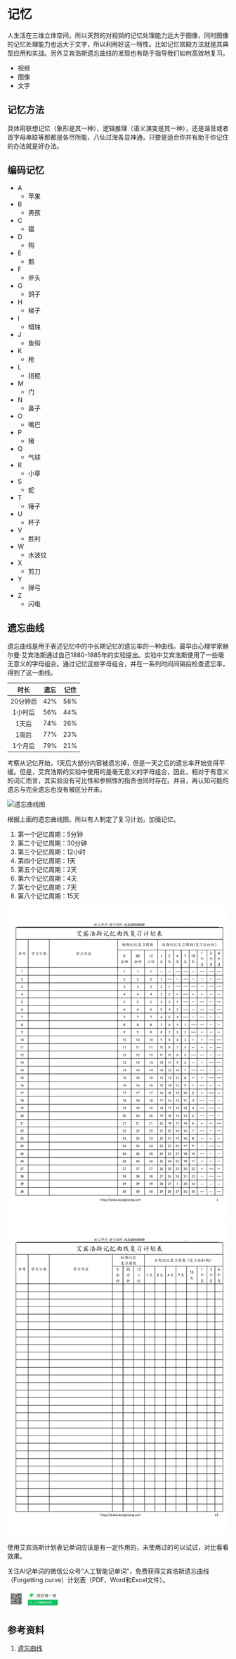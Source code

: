 # 记忆

人生活在三维立体空间，所以天然的对视频的记忆处理能力远大于图像，同时图像的记忆处理能力也远大于文字，所以利用好这一特性。比如记忆宫殿方法就是其典型应用和实战。另外艾宾浩斯遗忘曲线的发现也有助于指导我们如何高效地复习。

* 视频
* 图像
* 文字

## 记忆方法

具体用联想记忆（象形是其一种），逻辑推理（语义演变是其一种），还是谐音或者首字母串联等那都是各尽所能，八仙过海各显神通，只要是适合你并有助于你记住的办法就是好办法。

## 编码记忆

* A
  * 苹果
* B
  * 男孩
* C
  * 猫
* D
  * 狗
* E
  * 鹅
* F
  * 斧头
* G
  * 鸽子
* H
  * 梯子
* I
  * 蜡烛
* J
  * 鱼钩
* K
  * 枪
* L
  * 拐棍
* M
  * 门
* N
  * 鼻子
* O
  * 嘴巴
* P
  * 猪
* Q
  * 气球
* R
  * 小草
* S
  * 蛇
* T
  * 锤子
* U
  * 杯子
* V
  * 胜利
* W
  * 水波纹
* X
  * 剪刀
* Y
  * 弹弓
* Z
  * 闪电

## 遗忘曲线

遗忘曲线是用于表述记忆中的中长期记忆的遗忘率的一种曲线。最早由心理学家赫尔曼·艾宾浩斯通过自己1880-1885年的实验提出。实验中艾宾浩斯使用了一些毫无意义的字母组合。通过记忆这些字母组合，并在一系列时间间隔后检查遗忘率，得到了这一曲线。

|   时长   | 遗忘  | 记住  |
| :------: | :---: | :---: |
| 20分钟后 |  42%  |  58%  |
| 1小时后  |  56%  |  44%  |
|  1天后   |  74%  |  26%  |
|  1周后   |  77%  |  23%  |
| 1个月后  |  79%  |  21%  |

考察从记忆开始，1天后大部分内容被遗忘掉，但是一天之后的遗忘率开始变得平缓。但是，艾宾浩斯的实验中使用的是毫无意义的字母组合，因此，相对于有意义的词汇而言，其实验没有可比性和参照性的指责也同时存在。并且，再认知可能的遗忘与完全遗忘也没有被区分开来。

<img src="../../../images/forget_curving.jpeg" alt="遗忘曲线图"/>

根据上面的遗忘曲线图，所以有人制定了复习计划，加强记忆。

1. 第一个记忆周期：5分钟
2. 第二个记忆周期：30分钟
3. 第三个记忆周期：12小时
4. 第四个记忆周期：1天
5. 第五个记忆周期：2天
6. 第六个记忆周期：4天
7. 第七个记忆周期：7天
8. 第八个记忆周期：15天

<img src="../../../images/books/abhs_content.jpg"  alt="艾宾浩斯计划表"/>

<img src="../../../images/books/anhs_no_content.jpg" alt="艾宾浩斯计划空表"/>

使用艾宾浩斯计划表记单词应该是有一定作用的，未使用过的可以试试，对比看看效果。

关注AI记单词的微信公众号“人工智能记单词”，免费获得艾宾浩斯遗忘曲线（Forgetting curve）计划表（PDF、Word和Excel文件）。

<img src="../../../images/wx_word_sub.png" width="24%" alt="AI记单词微信公众号"/>

## 参考资料

1. [遗忘曲线](https://zh.wikipedia.org/wiki/遗忘曲线)
